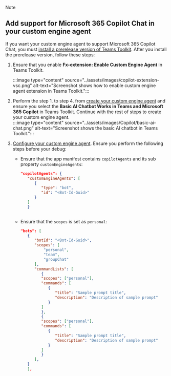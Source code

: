 > [!NOTE]
>
> ## Add support for Microsoft 365 Copilot Chat in your custom engine agent
   >
   > If you want your custom engine agent to support Microsoft 365 Copilot Chat, you must [install a prerelease version of Teams Toolkit](../toolkit/install-Teams-Toolkit.md#install-a-prerelease-version). After you install the prerelease version, follow these steps:
   >
   > 1. Ensure that you enable **Fx-extension: Enable Custom Engine Agent** in Teams Toolkit.
   >
   >    :::image type="content" source="../assets/images/copilot-extension-vsc.png" alt-text="Screenshot shows how to enable custom engine agent extension in Teams Toolkit.":::
   >
   > 2. Perform the step 1. to step 4. from [create your custom engine agent](/microsoftteams/platform/teams-ai-library-tutorial?tutorial-step=3) and ensure you select the **Basic AI Chatbot Works in Teams and Microsoft 365 Copilot** in Teams Toolkit. Continue with the rest of steps to create your custom engine agent.<br>
   >    :::image type="content" source="../assets/images/Copilot/basic-ai-chat.png" alt-text="Screenshot shows the basic AI chatbot in Teams Toolkit.":::<br>
   > 3. [Configure your custom engine agent](/microsoftteams/platform/teams-ai-library-tutorial?tutorial-step=4). Ensure you perform the following steps before your debug:
   >     * Ensure that the app manifest contains `copilotAgents` and its sub property `customEngineAgents`:
   >
   >        ```json
   >        "copilotAgents": { 
   >           "customEngineAgents": [ 
   >              { 
   >                 "type": "bot", 
   >                 "id": "<Bot-Id-Guid>" 
   >              } 
   >           ] 
   >           }
   >      
   >        ```
>
   >     * Ensure that the `scopes` is set as `personal`:
   >
   >        ```json
   >        "bots": [ 
   >           { 
   >              "botId": "<Bot-Id-Guid>", 
   >              "scopes": [
   >                  "personal",
   >                  "team",
   >                  "groupChat"
   >              ],
   >              "commandLists": [ 
   >                 { 
   >                 "scopes": ["personal"], 
   >                 "commands": [ 
   >                    { 
   >                       "title": "Sample prompt title", 
   >                       "description": "Description of sample prompt" 
   >                    } 
   >                 ] 
   >                 }, 
   >                 { 
   >                 "scopes": ["personal"], 
   >                 "commands": [ 
   >                    { 
   >                       "title": "Sample prompt title", 
   >                       "description": "Description of sample prompt" 
   >                    } 
   >                 ] 
   >                 } 
   >              ], 
   >           } 
   >           ], 
   >      
   >        ```
